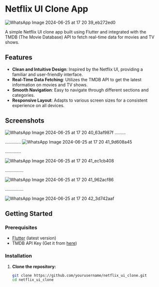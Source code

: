# Netflix UI Clone App

![WhatsApp Image 2024-06-25 at 17 20 39_eb272ed0](https://github.com/abhishekpandeygithub/netflix_ui/assets/125178208/7a3069ab-1b07-4eec-a96e-46bdec169cab)

A simple Netflix UI clone app built using Flutter and integrated with the TMDB (The Movie Database) API to fetch real-time data for movies and TV shows.

## Features

- **Clean and Intuitive Design**: Inspired by the Netflix UI, providing a familiar and user-friendly interface.
- **Real-Time Data Fetching**: Utilizes the TMDB API to get the latest information on movies and TV shows.
- **Smooth Navigation**: Easy to navigate through different sections and categories.
- **Responsive Layout**: Adapts to various screen sizes for a consistent experience on all devices.

## Screenshots

![WhatsApp Image 2024-06-25 at 17 20 40_63af987f](https://github.com/abhishekpandeygithub/netflix_ui/assets/125178208/d0ac2ce8-78e9-4aa6-a419-e34b2d14eb31)
.........




.............
![WhatsApp Image 2024-06-25 at 17 20 41_9d608a45](https://github.com/abhishekpandeygithub/netflix_ui/assets/125178208/9f049bb5-52e8-46de-91b9-4d461637ceb2)

.............

![WhatsApp Image 2024-06-25 at 17 20 41_ec1cb408](https://github.com/abhishekpandeygithub/netflix_ui/assets/125178208/ef2ba5de-c1f9-4f34-b814-b48f40fb47ff)


...............

![WhatsApp Image 2024-06-25 at 17 20 41_962acf86](https://github.com/abhishekpandeygithub/netflix_ui/assets/125178208/a7b89073-a999-4b8c-88ef-f1a58dfc47e9)


...............


![WhatsApp Image 2024-06-25 at 17 20 42_3d742aaf](https://github.com/abhishekpandeygithub/netflix_ui/assets/125178208/024837b3-96c1-4601-8ea5-02098cd8c1a0)


## Getting Started

### Prerequisites

- [Flutter](https://flutter.dev/docs/get-started/install) (latest version)
- TMDB API Key (Get it from [here](https://www.themoviedb.org/documentation/api))

### Installation

1. **Clone the repository:**

   ```bash
   git clone https://github.com/yourusername/netflix_ui_clone.git
   cd netflix_ui_clone
